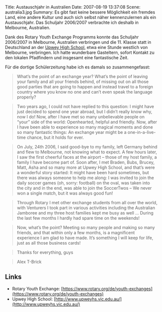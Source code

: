 Title: Austauschjahr in Australien
Date: 2007-08-19 13:37:08
Scene: australia3.jpg
Summary: Es gibt fast keine bessere Möglichkeit ein fremdes Land, eine andere Kultur und auch sich selbst näher kennenzulernen als ein Austauschjahr. Das Schuljahr 2006/2007 verbrachte ich deshalb in Melbourne, Australien.

Dank des Rotary Youth Exchange Programms konnte das Schuljahr 2006/2007 in Melbourne, Australien verbringen und die 11. Klasse statt in Deutschland an der [Upwey High School](http://www.upweyhs.vic.edu.au/), etwa eine Stunde westlich von Melbourne, verbringen. Ich hatte wunderbare Gasteltern, sofort Kontakt zu den lokalen Pfadfindern und insgesamt eine fantastische Zeit.

Für die dortige Schülerzeitung habe ich es damals so zusammengefasst:

> What’s the point of an exchange year? What’s the point of leaving your family and all your friends behind, of missing out on all those good parties that are going to happen and instead travel to a foreign country where you know no one and can’t even speak the language properly?

> Two years ago, I could not have replied to this question: I might have just decided to spend one year abroad, but I didn’t really know why, now I do! Now, after I have met so many unbelievable people on “your” side of the world: Openhearted, helpful and friendly. Now, after I have been able to experience so many magical moments and done so many fantastic things: An exchange year might be a one-in-a-live-time chance, but it holds for ever.

>  On July, 24th 2006, I said good-bye to my family, left Germany behind and flew to Melbourne, not knowing what to expect. A few hours later, I saw the first cheerful faces at the airport – those of my host family, a family I have become part of. Soon after, I met Braden, Bubs, Brucey, Matt, Asha and so many more at Upwey High School, and that’s were a wonderful story started: It might have been hard sometimes, but there was always someone to help me along: I was invited to join the daily soccer games (oh, sorry: football) on the oval, was taken into the city and in the end, was able to join the SoccerTwos – We never won a single match, but it was always good fun! 

> Through Rotary I met other exchange students from all over the world, with Venturers I took part in various activities including the Australian Jamboree and my three host families kept me busy as well … During the last few months I hardly had spare time on the weekends!

> Now, what’s the point? Meeting so many people and making so many friends, and that within only a few months, is a magnificent experience I am glad to have made. It’s something I will keep for life, just as all those business cards!

> Thanks for everything, guys

> Alex T-Brick


## Links

* Rotary Youth Exchange: [https://www.rotary.org/de/youth-exchanges](https://www.rotary.org/de/youth-exchanges)
* Upwey High School: [http://www.upweyhs.vic.edu.au/](http://www.upweyhs.vic.edu.au/)